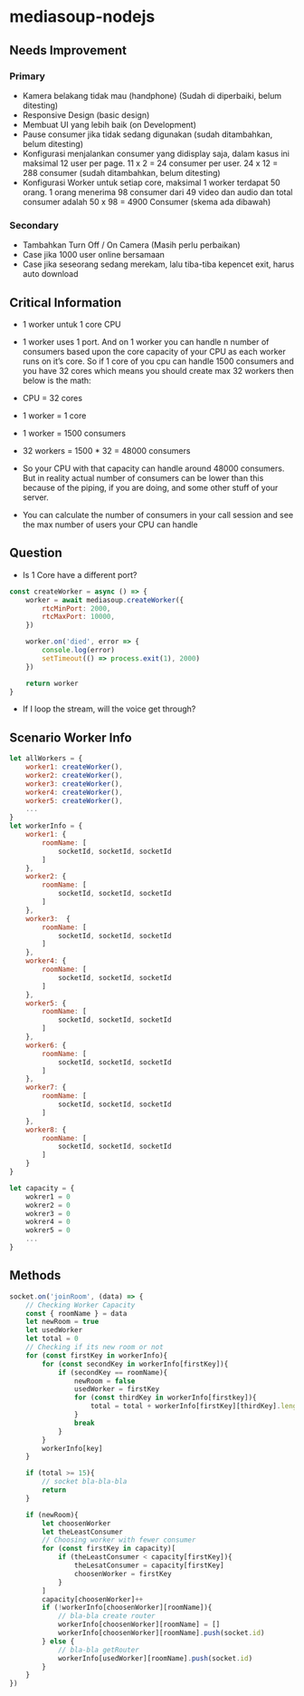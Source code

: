 # mediasoup-nodejs
## Needs Improvement
### Primary
- Kamera belakang tidak mau (handphone) (Sudah di diperbaiki, belum ditesting)
- Responsive Design (basic design)
- Membuat UI yang lebih baik (on Development)
- Pause consumer jika tidak sedang digunakan (sudah ditambahkan, belum ditesting)
- Konfigurasi menjalankan consumer yang didisplay saja, dalam kasus ini maksimal 12 user per page. 11 x 2 = 24 consumer per user. 24 x 12 = 288 consumer  (sudah ditambahkan, belum ditesting)
- Konfigurasi Worker untuk setiap core, maksimal 1 worker terdapat 50 orang. 1 orang menerima 98 consumer dari 49 video dan audio dan total consumer adalah 50 x 98 = 4900 Consumer (skema ada dibawah)

### Secondary
- Tambahkan Turn Off / On Camera (Masih perlu perbaikan)
- Case jika 1000 user online bersamaan
- Case jika seseorang sedang merekam, lalu tiba-tiba kepencet exit, harus auto download

## Critical Information
- 1 worker untuk 1 core CPU
- 1 worker uses 1 port. And on 1 worker you can handle n number of consumers based upon the core capacity of your CPU as each worker runs on it’s core. So if 1 core of you cpu can handle 1500 consumers and you have 32 cores which means you should create max 32 workers then below is the math:

- CPU = 32 cores
- 1 worker = 1 core
- 1 worker = 1500 consumers
- 32 workers = 1500 * 32 = 48000 consumers

- So your CPU with that capacity can handle around 48000 consumers. But in reality actual number of consumers can be lower than this because of the piping, if you are doing, and some other stuff of your server.

- You can calculate the number of consumers in your call session and see the max number of users your CPU can handle

## Question
- Is 1 Core have a different port?
```js
const createWorker = async () => {
    worker = await mediasoup.createWorker({
        rtcMinPort: 2000,
        rtcMaxPort: 10000,
    })

    worker.on('died', error => {
        console.log(error)
        setTimeout(() => process.exit(1), 2000)
    })

    return worker
}
```

- If I loop the stream, will the voice get through?

## Scenario Worker Info
```js
let allWorkers = {
    worker1: createWorker(),
    worker2: createWorker(),
    worker3: createWorker(),
    worker4: createWorker(),
    worker5: createWorker(),
    ...
}
let workerInfo = {
    worker1: {
        roomName: [
            socketId, socketId, socketId
        ]
    },
    worker2: {
        roomName: [
            socketId, socketId, socketId
        ]
    },
    worker3:  {
        roomName: [
            socketId, socketId, socketId
        ]
    },
    worker4: {
        roomName: [
            socketId, socketId, socketId
        ]
    },
    worker5: {
        roomName: [
            socketId, socketId, socketId
        ]
    },
    worker6: {
        roomName: [
            socketId, socketId, socketId
        ]
    },
    worker7: {
        roomName: [
            socketId, socketId, socketId
        ]
    },
    worker8: {
        roomName: [
            socketId, socketId, socketId
        ]
    }
}

let capacity = {
    wokrer1 = 0
    wokrer2 = 0
    wokrer3 = 0
    wokrer4 = 0
    wokrer5 = 0
    ...
}
```

## Methods
```js
socket.on('joinRoom', (data) => {
    // Checking Worker Capacity
    const { roomName } = data
    let newRoom = true
    let usedWorker
    let total = 0
    // Checking if its new room or not
    for (const firstKey in workerInfo){
        for (const secondKey in workerInfo[firstKey]){
            if (secondKey == roomName){
                newRoom = false
                usedWorker = firstKey
                for (const thirdKey in workerInfo[firstkey]){
                    total = total + workerInfo[firstKey][thirdKey].length
                }
                break
            }
        }
        workerInfo[key]
    }

    if (total >= 15){
        // socket bla-bla-bla
        return
    }

    if (newRoom){
        let choosenWorker
        let theLeastConsumer
        // Choosing worker with fewer consumer
        for (const firstKey in capacity)[
            if (theLeastConsumer < capacity[firstKey]){
                theLesatConsumer = capacity[firstKey]
                choosenWorker = firstKey
            }
        ]
        capacity[choosenWorker]++
        if (!workerInfo[choosenWorker][roomName]){
            // bla-bla create router
            workerInfo[choosenWorker][roomName] = []
            workerInfo[choosenWorker][roomName].push(socket.id)
        } else {
            // bla-bla getRouter
            workerInfo[usedWorker][roomName].push(socket.id)
        }
    }
})
```